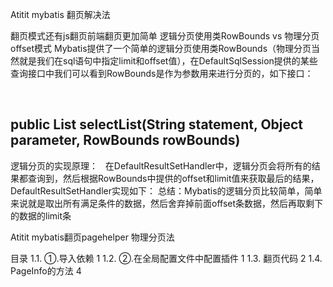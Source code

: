 Atitit mybatis 翻页解决法

翻页模式还有js翻页前端翻页更加简单
逻辑分页使用类RowBounds  vs   物理分页 offset模式
Mybatis提供了一个简单的逻辑分页使用类RowBounds（物理分页当然就是我们在sql语句中指定limit和offset值），在DefaultSqlSession提供的某些查询接口中我们可以看到RowBounds是作为参数用来进行分页的，如下接口：

 

 public <E> List<E> selectList(String statement, Object parameter, RowBounds rowBounds)
--------------------- 
逻辑分页的实现原理：
 
在DefaultResultSetHandler中，逻辑分页会将所有的结果都查询到，然后根据RowBounds中提供的offset和limit值来获取最后的结果，DefaultResultSetHandler实现如下：
总结：Mybatis的逻辑分页比较简单，简单来说就是取出所有满足条件的数据，然后舍弃掉前面offset条数据，然后再取剩下的数据的limit条


Atitit mybatis翻页pagehelper 物理分页法

目录
1.1. ①.导入依赖	1
1.2. ②.在全局配置文件中配置插件	1
1.3. 翻页代码	2
1.4. PageInfo的方法	4
